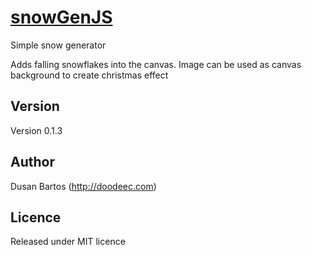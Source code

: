 # [snowGenJS](http://doodeec.com)

Simple snow generator

Adds falling snowflakes into the canvas. Image can be used as canvas background to create christmas effect

## Version

Version 0.1.3

## Author

Dusan Bartos (http://doodeec.com)

## Licence

Released under MIT licence

